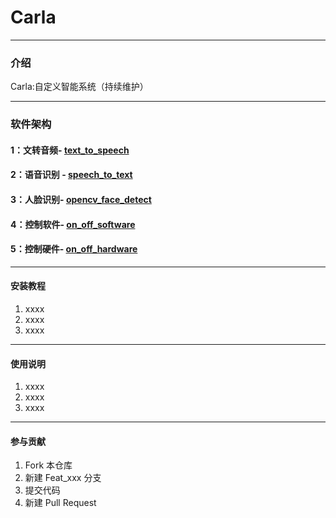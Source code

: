 # Carla

----------------------

### 介绍
Carla:自定义智能系统（持续维护）

----------------------
### 软件架构

#### 1：文转音频- [text_to_speech](data/text_to_speech)

#### 2：语音识别 - [speech_to_text](data/speech_to_text)

#### 3：人脸识别- [opencv_face_detect](data/opencv_face_detect)

#### 4：控制软件- [on_off_software](data/software)

#### 5：控制硬件- [on_off_hardware](data/hardware)

----------------------
#### 安装教程

1.  xxxx
2.  xxxx
3.  xxxx
--------------------------------------------
#### 使用说明

1.  xxxx
2.  xxxx
3.  xxxx
----------------------
#### 参与贡献

1.  Fork 本仓库
2.  新建 Feat_xxx 分支
3.  提交代码
4.  新建 Pull Request

